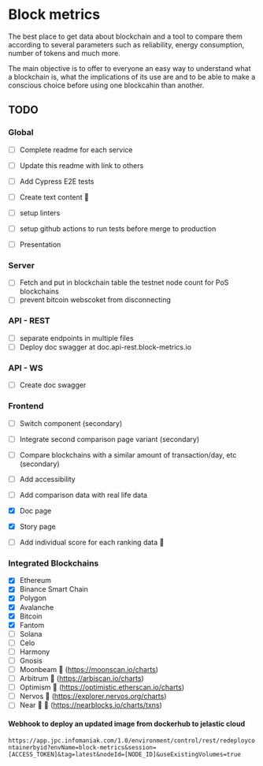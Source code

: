 # Block metrics

The best place to get data about blockchain and a tool to compare them according to several parameters such as reliability, energy consumption, number of tokens and much more.

The main objective is to offer to everyone an easy way to understand what a blockchain is, what the implications of its use are and to be able to make a conscious choice before using one blockcahin than another.

## TODO

### Global

-   [ ] Complete readme for each service
-   [ ] Update this readme with link to others
-   [ ] Add Cypress E2E tests
-   [ ] Create text content :construction: 

-   [ ] setup linters
-   [ ] setup github actions to run tests before merge to production
-   [ ] Presentation

### Server

-   [ ] Fetch and put in blockchain table the testnet node count for PoS blockchains
-   [ ] prevent bitcoin webscoket from disconnecting

### API - REST

-   [ ] separate endpoints in multiple files
-   [ ] Deploy doc swagger at doc.api-rest.block-metrics.io

### API - WS

-   [ ] Create doc swagger 

### Frontend

-   [ ] Switch component (secondary)
-   [ ] Integrate second comparison page variant (secondary)
-   [ ] Compare blockchains with a similar amount of transaction/day, etc (secondary)
-   [ ] Add accessibility
-   [ ] Add comparison data with real life data
-   [x] Doc page
-   [x] Story page
-   [ ] Add individual score for each ranking data :construction:



### Integrated Blockchains

-   [x] Ethereum
-   [x] Binance Smart Chain
-   [x] Polygon
-   [x] Avalanche
-   [x] Bitcoin
-   [x] Fantom
-   [ ] Solana
-   [ ] Celo
-   [ ] Harmony
-   [ ] Gnosis
-   [ ] Moonbeam :pushpin: (https://moonscan.io/charts)
-   [ ] Arbitrum :pushpin: (https://arbiscan.io/charts)
-   [ ] Optimism :pushpin: (https://optimistic.etherscan.io/charts)
-   [ ] Nervos :pushpin: (https://explorer.nervos.org/charts)
-   [ ] Near :pushpin: :triangular_flag_on_post: (https://nearblocks.io/charts/txns)

#### Webhook to deploy an updated image from dockerhub to jelastic cloud

`https://app.jpc.infomaniak.com/1.0/environment/control/rest/redeploycontainerbyid?envName=block-metrics&session=[ACCESS_TOKEN]&tag=latest&nodeId=[NODE_ID]&useExistingVolumes=true`
